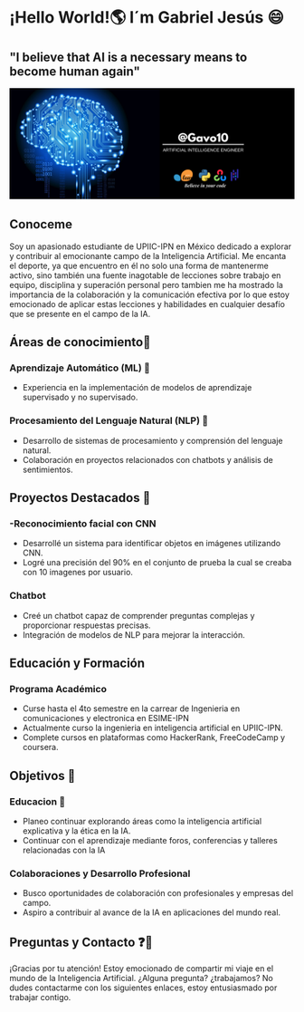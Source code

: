 # ¡Hello World!🌎 I´m Gabriel Jesús 😄
## "I believe that AI is a necessary means to become human again"
![Imagen presentacion](https://github.com/Gavo10/Gavo10/blob/main/assets/presentacion.png)

## Conoceme 
Soy un apasionado estudiante de UPIIC-IPN en México dedicado a explorar y contribuir al emocionante campo de la Inteligencia Artificial. Me encanta el deporte, ya que encuentro en él no solo una forma de mantenerme activo, sino también una fuente inagotable de lecciones sobre trabajo en equipo, disciplina y superación personal pero tambien me ha mostrado la importancia de la colaboración y la comunicación efectiva por lo que estoy emocionado de aplicar estas lecciones y habilidades en cualquier desafío que se presente en el campo de la IA.

## Áreas de conocimiento📖
### Aprendizaje Automático (ML) 🤖
- Experiencia en la implementación de modelos de aprendizaje supervisado y no supervisado.

### Procesamiento del Lenguaje Natural (NLP) 🧠
- Desarrollo de sistemas de procesamiento y comprensión del lenguaje natural.
- Colaboración en proyectos relacionados con chatbots y análisis de sentimientos.

## Proyectos Destacados 🚀
### -Reconocimiento facial con CNN
- Desarrollé un sistema para identificar objetos en imágenes utilizando CNN.
- Logré una precisión del 90% en el conjunto de prueba la cual se creaba con 10 imagenes por usuario.

### Chatbot 
- Creé un chatbot capaz de comprender preguntas complejas y proporcionar respuestas precisas.
- Integración de modelos de NLP para mejorar la interacción.

## Educación y Formación
### Programa Académico
- Curse hasta el 4to semestre en la carrear de Ingenieria en comunicaciones y electronica en ESIME-IPN
- Actualmente curso la ingenieria en inteligencia artificial en UPIIC-IPN.
- Complete cursos en plataformas como HackerRank, FreeCodeCamp y coursera.

## Objetivos 🎯
### Educacion 🏫
- Planeo continuar explorando áreas como la inteligencia artificial explicativa y la ética en la IA.
- Continuar con el aprendizaje mediante foros, conferencias y talleres relacionadas con la IA

### Colaboraciones y Desarrollo Profesional 
- Busco oportunidades de colaboración con profesionales y empresas del campo.
- Aspiro a contribuir al avance de la IA en aplicaciones del mundo real.

## Preguntas y Contacto ❓📱
¡Gracias por tu atención! Estoy emocionado de compartir mi viaje en el mundo de la Inteligencia Artificial. ¿Alguna pregunta? ¿trabajamos? No dudes contactarme con los siguientes enlaces, estoy entusiasmado por trabajar contigo.
